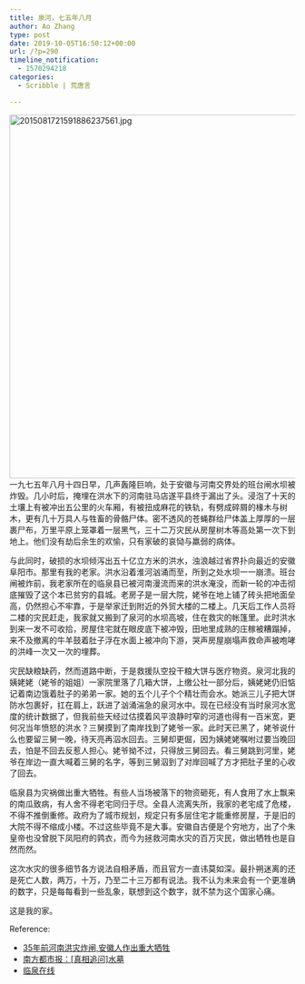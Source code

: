 ```yaml
---
title: 泉河，七五年八月
author: Ao Zhang
type: post
date: 2019-10-05T16:50:12+00:00
url: /?p=290
timeline_notification:
  - 1570294218
categories:
  - Scribble | 荒唐言

---
```

<img loading="lazy" decoding="async" class="alignnone size-full wp-image-296" src="http://wp.docker.localhost:8000/wp-content/uploads/2019/10/2015081721591886237561-1.jpg" alt="2015081721591886237561.jpg" width="853" height="640" srcset="http://wp.docker.localhost:8000/wp-content/uploads/2019/10/2015081721591886237561-1.jpg 853w, http://wp.docker.localhost:8000/wp-content/uploads/2019/10/2015081721591886237561-1-300x225.jpg 300w, http://wp.docker.localhost:8000/wp-content/uploads/2019/10/2015081721591886237561-1-768x576.jpg 768w" sizes="auto, (max-width: 853px) 100vw, 853px" />一九七五年八月十四日早，几声轰隆巨响，处于安徽与河南交界处的班台闸水坝被炸毁。几小时后，掩埋在洪水下的河南驻马店遂平县终于漏出了头。浸泡了十天的土壤上有被冲出五公里的火车厢，有被扭成麻花的铁轨，有劈成碎屑的椽木与树木，更有几十万具人与牲畜的骨骼尸体。密不透风的苍蝇群给尸体盖上厚厚的一层裹尸布，万里平原上笼罩着一层黑气，三十二万灾民从房屋树木等高处第一次下到地上。他们没有劫后余生的欢愉，只有家破的哀恸与羸弱的病体。

与此同时，破损的水坝倾泻出五十亿立方米的洪水，浊浪越过省界扑向最近的安徽阜阳市。那里有我的老家。洪水沿着淮河汹涌而至，所到之处水坝一一崩溃。班台闸被炸前，我老家所在的临泉县已被河南漫流而来的洪水淹没，而新一轮的冲击彻底摧毁了这个本已贫穷的县城。老房子是一层大院，姥爷在地上铺了砖头把地面垒高，仍然担心不牢靠，于是举家迁到附近的外贸大楼的二楼上。几天后工作人员将二楼的灾民赶走，我家就又搬到了泉河的水坝高坡，住在救灾的帐篷里。此时洪水到来一发不可收拾，房屋住宅就在眼皮底下被冲毁，田地里成熟的庄稼被糟蹋掉，来不及撤离的牛羊鼓着肚子浮在水面上被冲向下游，哭声房屋崩塌声救命声被咆哮的洪峰一次又一次的埋葬。

灾民缺粮缺药，然而道路中断，于是救援队空投干粮大饼与医疗物资。泉河北我的姨姥姥（姥爷的姐姐）一家院里落了几箱大饼，上缴公社一部分后，姨姥姥仍旧惦记着南边饿着肚子的弟弟一家。她的五个儿子个个精壮而会水。她派三儿子把大饼防水包裹好，扛在肩上，跃进了汹涌湍急的泉河水中。现在已经没有当时泉河水宽度的统计数据了，但我前些天经过估摸着风平浪静时窄的河道也得有一百米宽，更何况当年愤怒的洪水？三舅摸到了南岸找到了姥爷一家。此时天已黑了，姥爷说什么也要留三舅一晚，待天亮再泅水回去。三舅却更倔，因为姨姥姥嘱咐过要当晚回去，怕是不回去反惹人担心。姥爷拗不过，只得放三舅回去。看三舅跳到河里，姥爷在岸边一直大喊着三舅的名字，等到三舅泅到了对岸回喊了方才把肚子里的心收了回去。

临泉县为灾祸做出重大牺牲。有些人当场被落下的物资砸死，有人食用了水上飘来的南瓜致病，有人舍不得老宅同归于尽。全县人流离失所，我家的老宅成了危楼，不得不推倒重修。政府为了城市规划，规定只有多层住宅才能重修房屋，于是旧的大院不得不缩成小楼。不过这些毕竟不是大事。安徽自古便是个穷地方，出了个朱皇帝也没曾脱下凤阳府的鹑衣，而今为拯救河南水灾的百万灾民，做出牺牲也是自然而然。

这次水灾的很多细节各方说法自相矛盾，而且官方一直讳莫如深。最扑朔迷离的还是死亡人数，两万，十万，乃至二十三万都有说法。我不认为未来会有一个更准确的数字，只是每每看到一些乱象，联想到这个数字，就不禁为这个国家心痛。

这是我的家。

Reference:

  * [35年前河南洪灾炸闸,安徽人作出重大牺牲][1]
  * [南方都市报：[真相追问]水墓][2]
  * [临泉在线][3]

 [1]: https://wenku.baidu.com/view/7f4e0bc3d5bbfd0a7956738c.html?re=view
 [2]: https://web.archive.org/web/20101027112716/http://gcontent.oeeee.com/1/f4/1f4fe6a4411edc2f/Blog/74e/e35f67.html
 [3]: http://www.236400.com/forum/thread-9364217-1-1.html